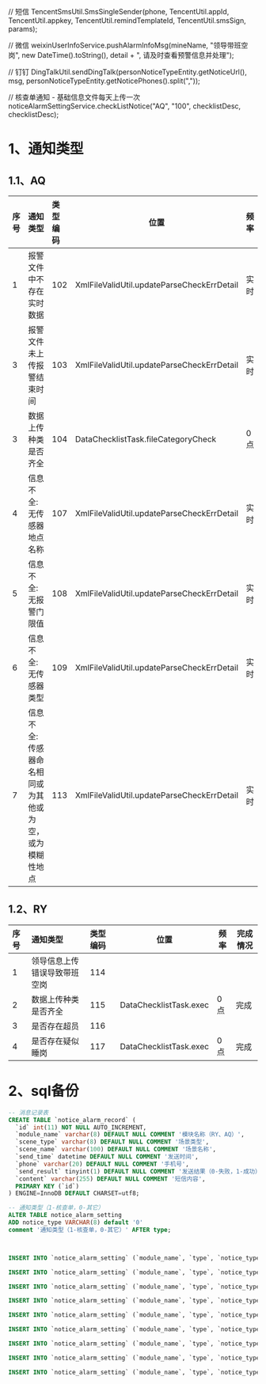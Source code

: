 // 短信
TencentSmsUtil.SmsSingleSender(phone, TencentUtil.appId, TencentUtil.appkey, TencentUtil.remindTemplateId, TencentUtil.smsSign, params);

// 微信
weixinUserInfoService.pushAlarmInfoMsg(mineName, "领导带班空岗", new DateTime().toString(), detail + ", 请及时查看预警信息并处理");

// 钉钉
DingTalkUtil.sendDingTalk(personNoticeTypeEntity.getNoticeUrl(), msg, personNoticeTypeEntity.getNoticePhones().split(","));

// 核查单通知 - 基础信息文件每天上传一次  
noticeAlarmSettingService.checkListNotice("AQ", "100", checklistDesc, checklistDesc);


# 1、通知类型
## 1.1、AQ

| 序号  | 通知类型                        | 类型编码 | 位置                                         | 频率  | 完成情况 | 内容示例                                                                                                                   |
| :-- | :-------------------------- | :--- | ------------------------------------------ | --- | ---- | ---------------------------------------------------------------------------------------------------------------------- |
| 1   | 报警文件中不存在实时数据                | 102  | XmlFileValidUtil.updateParseCheckErrDetail | 实时  | 完成   | 【联创高科】焦煤矿煤矿【报警文件中不存在实时数据】报警开始时间：2024-05-15 10:24:31详情：发生文件：002030011AQSS20231222192419.xml,传感器代码:01D120，错误的字段值：0，请及时处理 |
| 3   | 报警文件未上传报警结束时间               | 103  | XmlFileValidUtil.updateParseCheckErrDetail | 实时  | 完成   | 【联创高科】焦煤矿煤矿【报警文件未上传报警结束时间】报警开始时间：2024-05-16 11:08:52详情：发生文件：067000001AQBJ20240331125233.xml,传感器代码:021D02，错误的字段值：，请及时处理 |
| 3   | 数据上传种类是否齐全                  | 104  | DataChecklistTask.fileCategoryCheck        | 0点  | 完成   | 【联创高科】焦煤矿煤矿【数据上传种类不齐全】报警开始时间：2024-05-16 13:43:51详情：发生,AQCS30ｓ监测文件未上传，请及时处理                                             |
| 4   | 信息不全:无传感器地点名称               | 107  | XmlFileValidUtil.updateParseCheckErrDetail | 实时  | 完成   | 【联创高科】焦煤矿煤矿【信息不全:无传感器地点名称】报警开始时间：2024-05-16 14:02:10详情：发生文件：067000001AQMC20240331174119.xml,传感器代码:001A01，错误的字段值：，请及时处理 |
| 5   | 信息不全:无报警门限值                 | 108  | XmlFileValidUtil.updateParseCheckErrDetail | 实时  | 完成   |                                                                                                                        |
| 6   | 信息不全:无传感器类型                 | 109  | XmlFileValidUtil.updateParseCheckErrDetail | 实时  | 完成   |                                                                                                                        |
| 7   | 信息不全:传感器命名相同或为其他或为空，或为模糊性地点 | 113  | XmlFileValidUtil.updateParseCheckErrDetail | 实时  | 完成   | 【联创高科】焦煤矿煤矿【传感器监测地点重复】报警开始时间：2024-05-16 10:45:10详情：发生文件：067000001AQMC20240331174119.xml，重复的字段值：["026A01,生存室二氧"]，请及时处理  |

## 1.2、RY

| 序号  | 通知类型           | 类型编码 | 位置                     | 频率  | 完成情况 |
| :-- | :------------- | :--- | ---------------------- | --- | ---- |
| 1   | 领导信息上传错误导致带班空岗 | 114  |                        |     |      |
| 2   | 数据上传种类是否齐全     | 115  | DataChecklistTask.exec | 0点  | 完成   |
| 3   | 是否存在超员         | 116  |                        |     |      |
| 4   | 是否存在疑似睡岗       | 117  | DataChecklistTask.exec | 0点  | 完成   |


# 2、sql备份

```sql
-- 消息记录表
CREATE TABLE `notice_alarm_record` (
  `id` int(11) NOT NULL AUTO_INCREMENT,
  `module_name` varchar(8) DEFAULT NULL COMMENT '模块名称（RY、AQ）',
  `scene_type` varchar(8) DEFAULT NULL COMMENT '场景类型',
  `scene_name` varchar(100) DEFAULT NULL COMMENT '场景名称',
  `send_time` datetime DEFAULT NULL COMMENT '发送时间',
  `phone` varchar(20) DEFAULT NULL COMMENT '手机号',
  `send_result` tinyint(1) DEFAULT NULL COMMENT '发送结果（0-失败，1-成功）',
  `content` varchar(255) DEFAULT NULL COMMENT '短信内容',
  PRIMARY KEY (`id`)
) ENGINE=InnoDB DEFAULT CHARSET=utf8;

-- 通知类型（1-核查单，0-其它）
ALTER TABLE notice_alarm_setting
ADD notice_type VARCHAR(8) default '0'
comment '通知类型（1-核查单，0-其它）' AFTER type;



INSERT INTO `notice_alarm_setting` (`module_name`, `type`, `notice_type`, `notice_url`, `notice_phones`, `notice_state`, `notice_end_state`, `notice_middle_state`, `scene_type`, `scene_name`, `notice_rate`, `notice_unit`, `notice_last_time`) VALUES ( 'AQ', '1', '1', 'https://yun.tim.qq.com/v5/tlssmssvr/sendsms', '', '1', '0', '0', '102', '报警文件中不存在实时数据', '10', '分钟', '1900-01-01 00:00:00');

INSERT INTO `notice_alarm_setting` (`module_name`, `type`, `notice_type`, `notice_url`, `notice_phones`, `notice_state`, `notice_end_state`, `notice_middle_state`, `scene_type`, `scene_name`, `notice_rate`, `notice_unit`, `notice_last_time`) VALUES ( 'AQ', '1', '1', 'https://yun.tim.qq.com/v5/tlssmssvr/sendsms', '', '1', '0', '0', '103', '报警文件未上传报警结束时间', '10', '分钟', '1900-01-01 00:00:00');

INSERT INTO `notice_alarm_setting` (`module_name`, `type`, `notice_type`, `notice_url`, `notice_phones`, `notice_state`, `notice_end_state`, `notice_middle_state`, `scene_type`, `scene_name`, `notice_rate`, `notice_unit`, `notice_last_time`) VALUES ( 'AQ', '1', '1', 'https://yun.tim.qq.com/v5/tlssmssvr/sendsms', '', '1', '0', '0', '104', '数据上传种类是否齐全', '10', '分钟', '1900-01-01 00:00:00');

INSERT INTO `notice_alarm_setting` (`module_name`, `type`, `notice_type`, `notice_url`, `notice_phones`, `notice_state`, `notice_end_state`, `notice_middle_state`, `scene_type`, `scene_name`, `notice_rate`, `notice_unit`, `notice_last_time`) VALUES ( 'AQ', '1', '1', 'https://yun.tim.qq.com/v5/tlssmssvr/sendsms', '', '1', '0', '0', '107', '信息不全:无传感器地点名称', '10', '分钟', '1900-01-01 00:00:00');

INSERT INTO `notice_alarm_setting` (`module_name`, `type`, `notice_type`, `notice_url`, `notice_phones`, `notice_state`, `notice_end_state`, `notice_middle_state`, `scene_type`, `scene_name`, `notice_rate`, `notice_unit`, `notice_last_time`) VALUES ( 'AQ', '1', '1', 'https://yun.tim.qq.com/v5/tlssmssvr/sendsms', '', '1', '0', '0', '108', '信息不全:无报警门限值', '10', '分钟', '1900-01-01 00:00:00');

INSERT INTO `notice_alarm_setting` (`module_name`, `type`, `notice_type`, `notice_url`, `notice_phones`, `notice_state`, `notice_end_state`, `notice_middle_state`, `scene_type`, `scene_name`, `notice_rate`, `notice_unit`, `notice_last_time`) VALUES ( 'AQ', '1', '1', 'https://yun.tim.qq.com/v5/tlssmssvr/sendsms', '', '1', '0', '0', '109', '信息不全:无传感器类型', '10', '分钟', '1900-01-01 00:00:00');

INSERT INTO `notice_alarm_setting` (`module_name`, `type`, `notice_type`, `notice_url`, `notice_phones`, `notice_state`, `notice_end_state`, `notice_middle_state`, `scene_type`, `scene_name`, `notice_rate`, `notice_unit`, `notice_last_time`) VALUES ( 'AQ', '1', '1', 'https://yun.tim.qq.com/v5/tlssmssvr/sendsms', '', '1', '0', '0', '113', '信息不全:传感器命名相同或为其他或为空，或为模糊性地点', '10', '分钟', '1900-01-01 00:00:00');

INSERT INTO `notice_alarm_setting` (`module_name`, `type`, `notice_type`, `notice_url`, `notice_phones`, `notice_state`, `notice_end_state`, `notice_middle_state`, `scene_type`, `scene_name`, `notice_rate`, `notice_unit`, `notice_last_time`) VALUES ( 'RY', '1', '1', 'https://yun.tim.qq.com/v5/tlssmssvr/sendsms', '', '1', '0', '0', '115', '数据上传种类不齐全', '10', '分钟', '1900-01-01 00:00:00');

INSERT INTO `notice_alarm_setting` (`module_name`, `type`, `notice_type`, `notice_url`, `notice_phones`, `notice_state`, `notice_end_state`, `notice_middle_state`, `scene_type`, `scene_name`, `notice_rate`, `notice_unit`, `notice_last_time`) VALUES ( 'RY', '1', '1', 'https://yun.tim.qq.com/v5/tlssmssvr/sendsms', '', '1', '0', '0', '117', '存在疑似睡岗', '10', '分钟', '1900-01-01 00:00:00');
```
